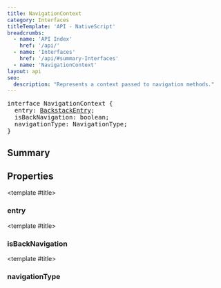 ```yaml
---
title: NavigationContext
category: Interfaces
titleTemplate: 'API - NativeScript'
breadcrumbs: 
  - name: 'API Index'
    href: '/api/'
  - name: 'Interfaces'
    href: '/api/#summary-Interfaces'
  - name: 'NavigationContext'
layout: api
seo:
  description: "Represents a context passed to navigation methods."
---
```


<!-- This page is auto generated, do not edit manually. -->
<!-- Run "yarn generate:api-docs" to regenerate -->

<script setup lang="ts">
  import { provide } from "vue";
  import API_DATA from "./NavigationContext.data.json";
  
  provide('API_DATA', API_DATA);
</script>

<APIRefHierarchy v-once />

<pre class="not-prose [&_a]:text-blue-400 [&_a]:no-underline">interface NavigationContext {
  entry: <a href="/api/interface/BackstackEntry">BackstackEntry</a>;
  isBackNavigation: boolean;
  navigationType: NavigationType;
}</pre>

<APIRefComment commentBase64="eyJibG9ja1RhZ3MiOltdLCJtb2RpZmllclRhZ3MiOnt9LCJzdW1tYXJ5IjpbeyJraW5kIjoidGV4dCIsInRleHQiOiJSZXByZXNlbnRzIGEgY29udGV4dCBwYXNzZWQgdG8gbmF2aWdhdGlvbiBtZXRob2RzLiJ9XX0=" v-once />

## <Heading ignore>Summary</Heading>

<APIRefSummary v-once />

## Properties

<div class="">

<APIRef for="13899" v-once>

<template #title>

### entry

</template>

</APIRef>

</div>

<div class="">

<APIRef for="13900" v-once>

<template #title>

### isBackNavigation

</template>

</APIRef>

</div>

<div class="">

<APIRef for="13901" v-once>

<template #title>

### navigationType

</template>

</APIRef>

</div>
